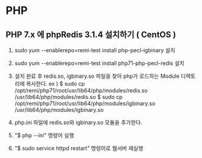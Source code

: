# PHP

## PHP 7.x 에 phpRedis 3.1.4 설치하기 ( CentOS )
 
 1. sudo yum --enablerepo=remi-test install php-pecl-igbinary 설치
 2. sudo yum --enablerepo=remi-test install php71-php-pecl-redis 설치
 3. 설치 완료 후 redis.so, igbinary.so 파일을 찾아 php가 로드하는 Module 디렉토리에 복사한다.
    ex ) $ sudo cp /opt/remi/php71/root/usr/lib64/php/modules/redis.so /usr/lib64/php/modules/redis.so
    	 $ sudo cp /opt/remi/php71/root/usr/lib64/php/modules/igbinary.so /usr/lib64/php/modules/igbinary.so

 4. php.ini 파일에 redis.so와 igbinary.so 모듈을 추가한다. 
 5. "$ php --ini" 명령어 실행
 6. "$ sudo service httpd restart" 명렁어로 웹서버 재실행

